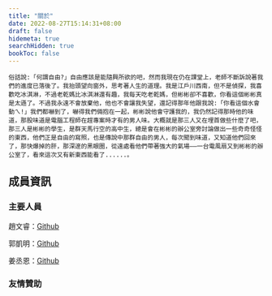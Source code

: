```yaml
---
title: "關於"
date: 2022-08-27T15:14:31+08:00
draft: false
hidemeta: true
searchHidden: true
bookToc: false
---
```



```
俗話說:「何謂自由?」自由應該是能隨興所欲的吧，然而我現在仍在課堂上，老師不斷訴說著我們的進度已落後了。我抬頭望向窗外，思考著人生的道理。我是江戶川西南，但不是偵探，我喜歡吃冰淇淋，不過老乾媽比冰淇淋還有趣，我每天吃老乾媽，但彬彬卻不喜歡，你看這個彬彬真是太遜了。不過我永遠不會放棄他，他也不會讓我失望，還記得那年他跟我說:「你看這個水會動ㄟ!」我們都嚇到了，嚇得我們倆抱在一起，彬彬說他會守護我的，我仍然記得那時他的味道，那股味道是電腦工程師在趕專案時才有的男人味。大概就是那三人又在埋首做些什麼了吧，那三人是彬彬的學生，是群天馬行空的高中生，總是會在彬彬的辦公室旁討論做出一些奇奇怪怪的東西，他們正是自由的寫照，也是傳說中那群自由的男人，每次聞到味道，又知道他們回來了，那快爆掉的肝，那深邃的黑眼圈，從遠處看他們帶著強大的氣場——一台電風扇又到彬彬的辦公室了，看來這次又有新東西能看了......。
```

## 成員資訊
### 主要人員

趙文睿：[Github](https://github.com/Chaoray)

郭凱明：[Github](https://github.com/ThatShark)

姜丞恩：[Github](https://github.com/anyon6)

### 友情贊助
